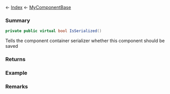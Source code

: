 ← [Index](Api-Index) ← [MyComponentBase](VRage.Game.Components.MyComponentBase)

### Summary

```csharp
private public virtual bool IsSerialized()
```

Tells the component container serializer whether this component should be saved

### Returns



### Example

### Remarks

